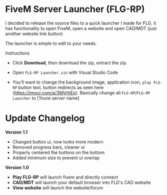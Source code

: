 
# FiveM Server Launcher (FLG-RP)

I decided to release the source files to a quick launcher I made for FLG, it has functionality to open FiveM, open a website and open CAD/MDT (just another website link button)

The launcher is simple to edit to your needs.

Instructions
 - Click __Download__, then download the zip, extract the zip.
 
 - Open `FLG-RP Launcher.sin` with Visual Studio Code
 
 - You'll want to change the background image, application icon, `play FLG-RP` button text, button redirects as seen here (https://imgur.com/a/3MVHiEp). Basically change all `FLG-RP`/`FLG-RP Launcher` to [Youre server name] 
 
 # Update Changelog
 __Version 1.1__
  
  - Changed button ui, now looks more modern
  - Removed progress bars, cleaner ui
  - Properly centered the buttons on the bottom
  - Added minimum size to prevent ui overlap
  
 __Version 1.0__ 
   - __Play FLG-RP__ will launch fivem and directly connect 
   - __CAD/MDT__ will launch your default browser into FLG's CAD website
   - __View website__ will launch the website/forum 

